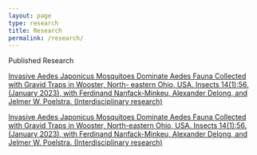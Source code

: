 ```yaml
---
layout: page
type: research
title: Research
permalink: /research/
---
```


Published Research

[Invasive Aedes Japonicus Mosquitoes Dominate Aedes Fauna Collected with Gravid Traps in Wooster, North-
eastern Ohio, USA. Insects 14(1):56. (January 2023), with Ferdinand Nanfack-Minkeu, Alexander Delong, and
Jelmer W. Poelstra. (Interdisciplinary research)](https://pubmed.ncbi.nlm.nih.gov/36661984/)


<a href="https://pubmed.ncbi.nlm.nih.gov/36661984/" target="_blank">Invasive Aedes Japonicus Mosquitoes Dominate Aedes Fauna Collected with Gravid Traps in Wooster, North-eastern Ohio, USA. Insects 14(1):56. (January 2023), with Ferdinand Nanfack-Minkeu, Alexander Delong, and
Jelmer W. Poelstra. (Interdisciplinary research) </a>
